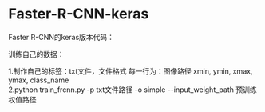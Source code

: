 # Faster-R-CNN-keras

Faster R-CNN的keras版本代码：

训练自己的数据：

1.制作自己的标签：txt文件，文件格式 每一行为：图像路径 xmin, ymin, xmax, ymax, class_name       
2.python train_frcnn.py -p txt文件路径 -o simple --input_weight_path 预训练权值路径

